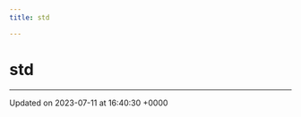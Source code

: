 ```yaml
---
title: std

---
```


# std








-------------------------------

Updated on 2023-07-11 at 16:40:30 +0000